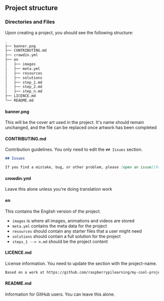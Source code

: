 ## Project structure

### Directories and Files

Upon creating a project, you should see the following structure:

```bash
.
├── banner.png
├── CONTRIBUTING.md
├── crowdin.yml
├── en
│   ├── images
│   ├── meta.yml
│   ├── resources
│   ├── solutions
│   ├── step_1.md
│   ├── step_2.md
│   ├── step_n.md
├── LICENCE.md
└── README.md
```

#### banner.png
This will be the cover art used in the project. It's name should remain unchanged, and the file can be replaced once artwork has been completed

#### CONTRIBUTING.md
Contribution guidelines. You only need to edit the `## Issues` section.

```markdown
## Issues

If you find a mistake, bug, or other problem, please [open an issue](https://github.com/raspberrypilearning/my-cool-project/issues) in this repository.
```

#### crowdin.yml
Leave this alone unless you're doing translation work

#### en
This contains the English version of the project.
- `images` is where all images, animations and videos are stored
- `meta.yml` contains the meta data for the project
- `resources` should contain any starter files that a user might need
- `solutions` should contain a full solution for the project
- `steps_1 --> n.md` should be the project content

#### LICENCE.md
License information. You need to update the section with the project-name.
```markdown
Based on a work at https://github.com/raspberrypilearning/my-cool-project.
```

#### README.md
Information for GitHub users. You can leave this alone.
